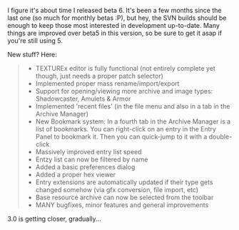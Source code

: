 I figure it's about time I released beta 6. It's been a few months since the last one (so much for monthly betas :P), but hey, the SVN builds should be enough to keep those most interested in development up-to-date. Many things are improved over beta5 in this version, so be sure to get it asap if you're still using 5.

New stuff? Here:

> - TEXTUREx editor is fully functional (not entirely complete yet though, just needs a proper patch selector)
> - Implemented proper mass rename/import/export
> - Support for opening/viewing more archive and image types: Shadowcaster, Amulets & Armor
> - Implemented 'recent files' (in the file menu and also in a tab in the Archive Manager)
> - New Bookmark system: In a fourth tab in the Archive Manager is a list of bookmarks. You can right-click on an entry in the Entry Panel to bookmark it. Then you can quick-jump to it with a double-click
> - Massively improved entry list speed
> - Entzy list can now be filtered by name
> - Added a basic preferences dialog
> - Added a proper hex viewer
> - Entry extensions are automatically updated if their type gets changed somehow (via gfx conversion, file import, etc)
> - Base resource archive can now be selected from the toolbar
> - MANY bugfixes, minor features and general improvements

3.0 is getting closer, gradually...